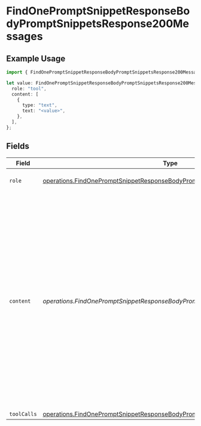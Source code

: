 # FindOnePromptSnippetResponseBodyPromptSnippetsResponse200Messages

## Example Usage

```typescript
import { FindOnePromptSnippetResponseBodyPromptSnippetsResponse200Messages } from "orq-poc-typescript-multi-env-version/models/operations";

let value: FindOnePromptSnippetResponseBodyPromptSnippetsResponse200Messages = {
  role: "tool",
  content: [
    {
      type: "text",
      text: "<value>",
    },
  ],
};
```

## Fields

| Field                                                                                                                                                                                                                                                                    | Type                                                                                                                                                                                                                                                                     | Required                                                                                                                                                                                                                                                                 | Description                                                                                                                                                                                                                                                              |
| ------------------------------------------------------------------------------------------------------------------------------------------------------------------------------------------------------------------------------------------------------------------------ | ------------------------------------------------------------------------------------------------------------------------------------------------------------------------------------------------------------------------------------------------------------------------ | ------------------------------------------------------------------------------------------------------------------------------------------------------------------------------------------------------------------------------------------------------------------------ | ------------------------------------------------------------------------------------------------------------------------------------------------------------------------------------------------------------------------------------------------------------------------ |
| `role`                                                                                                                                                                                                                                                                   | [operations.FindOnePromptSnippetResponseBodyPromptSnippetsResponse200Role](../../models/operations/findonepromptsnippetresponsebodypromptsnippetsresponse200role.md)                                                                                                     | :heavy_check_mark:                                                                                                                                                                                                                                                       | The role of the prompt message                                                                                                                                                                                                                                           |
| `content`                                                                                                                                                                                                                                                                | *operations.FindOnePromptSnippetResponseBodyPromptSnippetsResponse200Content*                                                                                                                                                                                            | :heavy_check_mark:                                                                                                                                                                                                                                                       | The contents of the user message. Either the text content of the message or an array of content parts with a defined type, each can be of type `text` or `image_url` when passing in images. You can pass multiple images by adding multiple `image_url` content parts.  |
| `toolCalls`                                                                                                                                                                                                                                                              | [operations.FindOnePromptSnippetResponseBodyPromptSnippetsResponse200ToolCalls](../../models/operations/findonepromptsnippetresponsebodypromptsnippetsresponse200toolcalls.md)[]                                                                                         | :heavy_minus_sign:                                                                                                                                                                                                                                                       | N/A                                                                                                                                                                                                                                                                      |